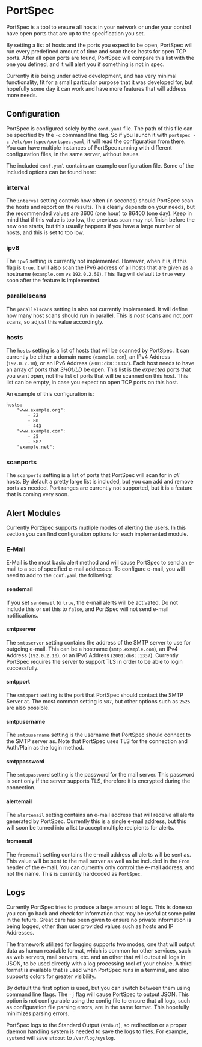 # PortSpec

PortSpec is a tool to ensure all hosts in your network or under your control
have open ports that are up to the specification you set.

By setting a list of hosts and the ports you expect to be open, PortSpec will
run every predefined amount of time and scan these hosts for open TCP ports.
After all open ports are found, PortSpec will compare this list with the one
you defined, and it will alert you if something is not in spec.

Currently it is being under active development, and has very minimal
functionality, fit for a small particular purpose that it was developed for,
but hopefully some day it can work and have more features that will address
more needs.

## Configuration

PortSpec is configured solely by the `conf.yaml` file. The path of this file
can be specified by the `-c` command line flag. So if you launch it with
`portspec -c /etc/portspec/portspec.yaml`, it will read the configuration from
there. You can have multiple instances of PortSpec running with different
configuration files, in the same server, without issues.

The included `conf.yaml` contains an example configuration file. Some of the
included options can be found here:

### interval

The `interval` setting controls how often (in seconds) should PortSpec scan
the hosts and report on the results. This clearly depends on your needs, but the
recommended values are 3600 (one hour) to 86400 (one day). Keep in mind that if
this value is too low, the previous scan may not finish before the new one
starts, but this usually happens if you have a large number of hosts, and this
is set to too low.

### ipv6

The `ipv6` setting is currently not implemented. However, when it is, if this
flag is `true`, it will also scan the IPv6 address of all hosts that are given
as a hostname (`example.com` vs `192.0.2.50`). This flag will default to `true`
very soon after the feature is implemented.

### parallelscans

The `parallelscans` setting is also not currently implemented. It will define
how many host scans should run in parallel. This is *host* scans and not *port*
scans, so adjust this value accordingly.

### hosts

The `hosts` setting is a list of hosts that will be scanned by PortSpec. It can
currently be either a domain name (`example.com`), an IPv4 Address
(`192.0.2.10`), or an IPv6 Address (`2001:db8::1337`). Each host needs to have
an array of ports that *SHOULD* be open. This list is the *expected* ports that
you want open, not the list of ports that will be scanned on this host. This
list can be empty, in case you expect no open TCP ports on this host.

An example of this configuration is:

```
hosts:
    "www.example.org":
        - 22
        - 80
        - 443
    "www.example.com":
        - 25
        - 587
    "example.net":
```

### scanports

The `scanports` setting is a list of ports that PortSpec will scan for in *all*
hosts. By default a pretty large list is included, but you can add and remove
ports as needed. Port ranges are currently not supported, but it is a feature
that is coming very soon.

## Alert Modules

Currently PortSpec supports mutliple modes of alerting the users. In this
section you can find configuration options for each implemented module.

### E-Mail

E-Mail is the most basic alert method and will cause PortSpec to send an e-mail
to a set of specified e-mail addresses. To configure e-mail, you will need to
add to the `conf.yaml` the following:

#### sendemail

If you set `sendemail` to `true`, the e-mail alerts will be activated. Do not
include this or set this to `false`, and PortSpec will not send e-mail
notifications.

#### smtpserver

The `smtpserver` setting contains the address of the SMTP server to use for
outgoing e-mail. This can be a hostname (`smtp.example.com`), an IPv4 Address
(`192.0.2.10`), or an IPv6 Address (`2001:db8::1337`). Currently PortSpec
requires the server to support TLS in order to be able to login successfully.

#### smtpport

The `smtpport` setting is the port that PortSpec should contact the SMTP Server
at. The most common setting is `587`, but other options such as `2525` are also
possible.

#### smtpusername

The `smtpusername` setting is the username that PortSpec should connect to the
SMTP server as. Note that PortSpec uses TLS for the connection and Auth/Plain
as the login method.

#### smtppassword

The `smtppassword` setting is the password for the mail server. This password is
sent only if the server supports TLS, therefore it is encrypted during the
connection.

#### alertemail

The `alertemail` setting contains an e-mail address that will receive all alerts
generated by PortSpec. Currently this is a single e-mail address, but this will
soon be turned into a list to accept multiple recipients for alerts.

#### fromemail

The `fromemail` setting contains the e-mail address all alerts will be sent as.
This value will be sent to the mail server as well as be included in the `From`
header of the e-mail. You can currently only control the e-mail address, and
not the name. This is currently hardcoded as `PortSpec`.

## Logs

Currently PortSpec tries to produce a large amount of logs. This is done so you
can go back and check for information that may be useful at some point in the
future. Great care has been given to ensure no private information is being
logged, other than user provided values such as hosts and IP Addresses.

The framework utilized for logging supports two modes, one that will output
data as human readable format, which is common for other services, such as web
servers, mail servers, etc. and an other that will output all logs in JSON, to
be used directly with a log processing tool of your choice. A third format is
available that is used when PortSpec runs in a terminal, and also supports
colors for greater visibility.

By default the first option is used, but you can switch between them using
command line flags. The `-j` flag will cause PortSpec to output JSON. This
option is not configurable using the config file to ensure that all logs, such
as configuration file parsing errors, are in the same format. This hopefully
minimizes parsing errors.

PortSpec logs to the Standard Output (`stdout`), so redirection or a proper
daemon handling system is needed to save the logs to files. For example,
`systemd` will save `stdout` to `/var/log/syslog`.